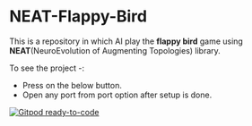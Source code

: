 # NEAT-Flappy-Bird

This is a repository in which AI play the **flappy bird** game using **NEAT**(NeuroEvolution of Augmenting Topologies) library.  

To see the project -:  
 - Press on the below button.  
 - Open any port from port option after setup is done.
  
  
[![Gitpod ready-to-code](https://img.shields.io/badge/Gitpod-ready--to--code-blue?logo=gitpod)](https://gitpod.io/#https://github.com/ayush-2810/AI-Flappy-Bird)
